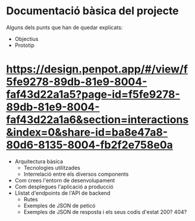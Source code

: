 # Documentació bàsica del projecte
Alguns dels punts que han de quedar explicats:
 * Objectius
 * Prototip
# https://design.penpot.app/#/view/f5fe9278-89db-81e9-8004-faf43d22a1a5?page-id=f5fe9278-89db-81e9-8004-faf43d22a1a6&section=interactions&index=0&share-id=ba8e47a8-80d6-8135-8004-fb2f2e758e0a
 * Arquitectura bàsica
   * Tecnologies utilitzades
   * Interrelació entre els diversos components
 * Com crees l'entorn de desenvolupament
 * Com desplegues l'aplicació a producció
 * Llistat d'endpoints de l'API de backend
    * Rutes
   * Exemples de JSON de peticó
   * Exemples de JSON de resposta i els seus codis d'estat 200? 404?
